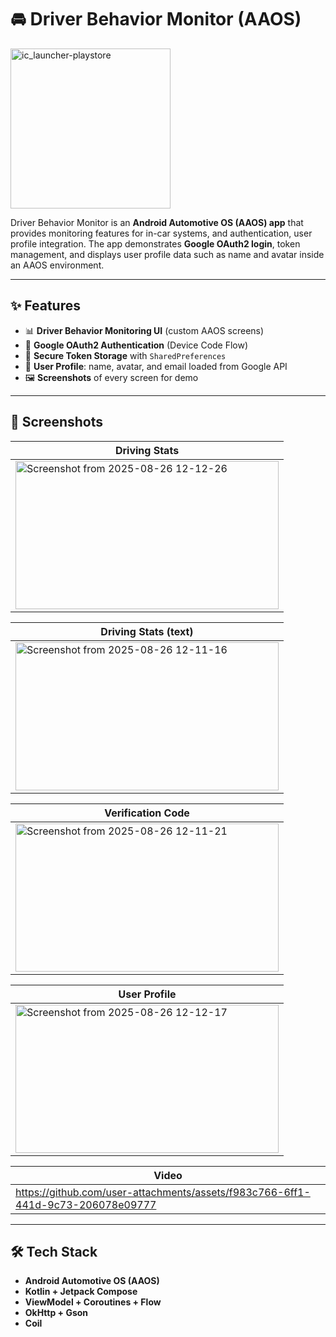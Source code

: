 # 🚘 Driver Behavior Monitor (AAOS)

<img width="256" height="256" alt="ic_launcher-playstore" src="https://github.com/user-attachments/assets/41891622-1c91-49d1-8e58-20873261e5af" />


Driver Behavior Monitor is an **Android Automotive OS (AAOS) app** that provides monitoring features for in-car systems, and authentication, user profile integration.
The app demonstrates **Google OAuth2 login**, token management, and displays user profile data such as name and avatar inside an AAOS environment.

---

## ✨ Features

- 📊 **Driver Behavior Monitoring UI** (custom AAOS screens)
- 🔑 **Google OAuth2 Authentication** (Device Code Flow)
- 🔄 **Secure Token Storage** with `SharedPreferences`
- 👤 **User Profile**: name, avatar, and email loaded from Google API
- 🖼️ **Screenshots** of every screen for demo

---

## 📱 Screenshots

| Driving Stats                   |
| ------------------------------- |
| <img width="421" height="237" alt="Screenshot from 2025-08-26 12-12-26" src="https://github.com/user-attachments/assets/806ea2fa-272b-4b9f-a1d9-4e3690623478" /> |

| Driving Stats (text)            |
| ------------------------------- |
| <img width="421" height="237" alt="Screenshot from 2025-08-26 12-11-16" src="https://github.com/user-attachments/assets/90d8c4ac-955b-4ea0-946e-cbb9015366f9" /> |

| Verification Code               | 
| ------------------------------- |
| <img width="421" height="237" alt="Screenshot from 2025-08-26 12-11-21" src="https://github.com/user-attachments/assets/59707f8f-d89d-43c3-90b7-0930b5792282" /> |

| User Profile                    |
| ------------------------------- |
| <img width="421" height="237" alt="Screenshot from 2025-08-26 12-12-17" src="https://github.com/user-attachments/assets/21722e09-de38-4cab-ad60-000948aaab98" /> |

| Video                           |
| ------------------------------- |
| https://github.com/user-attachments/assets/f983c766-6ff1-441d-9c73-206078e09777 |

---

## 🛠️ Tech Stack

- **Android Automotive OS (AAOS)**
- **Kotlin + Jetpack Compose**
- **ViewModel + Coroutines + Flow**
- **OkHttp + Gson**
- **Coil**

